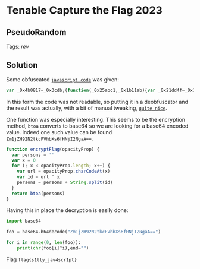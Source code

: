 # Tenable Capture the Flag 2023

## PseudoRandom

Tags: _rev_

## Solution

Some obfuscated [`javascript code`](code.js) was given:
```javascript
var _0x4b0817=_0x3cdb;(function(_0x25abc1,_0x1b11ab){var _0x21dd4f=_0x3cdb,_0x15cf55=_0x25abc1();while(!![]){try{var _0x187219=par...
```

In this form the code was not readable, so putting it in a deobfuscator and the result was actually, with a bit of manual tweaking, [`quite nice`](code_deobf.js).

One function was especially interesting. This seems to be the encryption method, `btoa` converts to base64 so we are looking for a base64 encoded value. Indeed one such value can be found `Zm1jZH92N2tkcFVhbXs6fHNjI2NgaA==`. 

```javascript
function encryptFlag(opacityProp) {
  var persons = ''
  var x = 0
  for (; x < opacityProp.length; x++) {
    var url = opacityProp.charCodeAt(x)
    var id = url ^ x
    persons = persons + String.split(id)
  }
  return btoa(persons)
}
```

Having this in place the decryption is easily done:

```python
import base64

foo = base64.b64decode("Zm1jZH92N2tkcFVhbXs6fHNjI2NgaA==")

for i in range(0, len(foo)):
    print(chr(foo[i]^i),end="")
```

Flag `flag{s1lly_jav4scr1pt}`